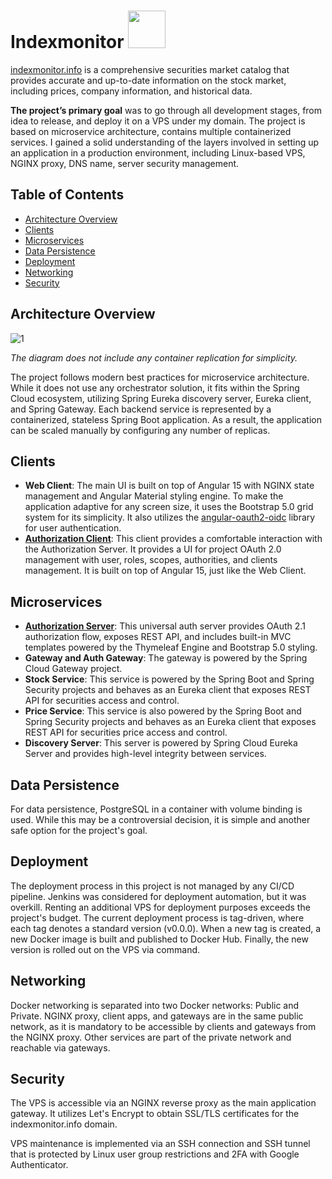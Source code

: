 # Indexmonitor <img src="https://github.com/IutkinEgor/indexmonitor-assets/blob/main/logo/logo-primary.svg" height="60px">

[indexmonitor.info](https://indexmonitor.info/) is a comprehensive securities market catalog that provides accurate and up-to-date information on the stock market, including prices, company information, and historical data.

__The project’s primary goal__ was to go through all development stages, from idea to release, and deploy it on a VPS under my domain. The project is based on microservice architecture, contains multiple containerized services. I gained a solid understanding of the layers involved in setting up an application in a production environment, including Linux-based VPS, NGINX proxy, DNS name, server security management.

## Table of Contents
- [Architecture Overview](#architecture-overview)
- [Clients](#clients)
- [Microservices](#microservices)
- [Data Persistence](#data-persistence)
- [Deployment](#deployment)
- [Networking](#networking)
- [Security](#security)

## Architecture Overview

![1](https://user-images.githubusercontent.com/60474448/236243927-c5b3a0e3-05d8-4b25-876f-7e80150282b5.png)

_The diagram does not include any container replication for simplicity._

The project follows modern best practices for microservice architecture. While it does not use any orchestrator solution, it fits within the Spring Cloud ecosystem, utilizing Spring Eureka discovery server, Eureka client, and Spring Gateway. Each backend service is represented by a containerized, stateless Spring Boot application. As a result, the application can be scaled manually by configuring any number of replicas.

## Clients

- **Web Client**: The main UI is built on top of Angular 15 with NGINX state management and Angular Material styling engine. To make the application adaptive for any screen size, it uses the Bootstrap 5.0 grid system for its simplicity. It also utilizes the [angular-oauth2-oidc](https://github.com/manfredsteyer/angular-oauth2-oidc) library for user authentication.
- [**Authorization Client**](https://github.com/IutkinEgor/indexmonitor-auth-client): This client provides a comfortable interaction with the Authorization Server. It provides a UI for project OAuth 2.0 management with user, roles, scopes, authorities, and clients management. It is built on top of Angular 15, just like the Web Client.

## Microservices

- [**Authorization Server**](https://github.com/IutkinEgor/indexmonitor-auth-server): This universal auth server provides OAuth 2.1 authorization flow, exposes REST API, and includes built-in MVC templates powered by the Thymeleaf Engine and Bootstrap 5.0 styling.
- **Gateway and Auth Gateway**: The gateway is powered by the Spring Cloud Gateway project.
- **Stock Service**: This service is powered by the Spring Boot and Spring Security projects and behaves as an Eureka client that exposes REST API for securities access and control.
- **Price Service**: This service is also powered by the Spring Boot and Spring Security projects and behaves as an Eureka client that exposes REST API for securities price access and control.
- **Discovery Server**: This server is powered by Spring Cloud Eureka Server and provides high-level integrity between services.

## Data Persistence

For data persistence, PostgreSQL in a container with volume binding is used. While this may be a controversial decision, it is simple and another safe option for the project's goal.

## Deployment

The deployment process in this project is not managed by any CI/CD pipeline. Jenkins was considered for deployment automation, but it was overkill. Renting an additional VPS for deployment purposes exceeds the project's budget. The current deployment process is tag-driven, where each tag denotes a standard version (v0.0.0). When a new tag is created, a new Docker image is built and published to Docker Hub. Finally, the new version is rolled out on the VPS via command.

## Networking

Docker networking is separated into two Docker networks: Public and Private. NGINX proxy, client apps, and gateways are in the same public network, as it is mandatory to be accessible by clients and gateways from the NGINX proxy. Other services are part of the private network and reachable via gateways.

## Security

The VPS is accessible via an NGINX reverse proxy as the main application gateway. It utilizes Let's Encrypt to obtain SSL/TLS certificates for the indexmonitor.info domain.

VPS maintenance is implemented via an SSH connection and SSH tunnel that is protected by Linux user group restrictions and 2FA with Google Authenticator.
